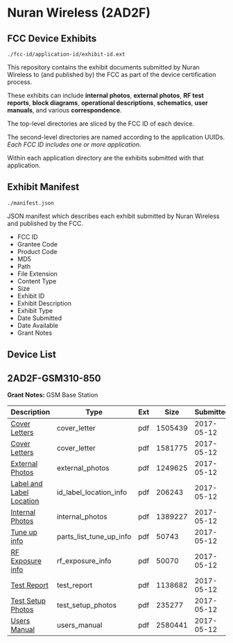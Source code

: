 # Nuran Wireless (2AD2F)
## FCC Device Exhibits

```
./fcc-id/application-id/exhibit-id.ext
```

This repository contains the exhibit documents submitted by Nuran Wireless to (and published by) the FCC as part of the device certification process.

These exhibits can include **internal photos**, **external photos**, **RF test reports**, **block diagrams**, **operational descriptions**, **schematics**, **user manuals**, and various **correspondence**.

The top-level directories are sliced by the FCC ID of each device.

The second-level directories are named according to the application UUIDs. *Each FCC ID includes one or more application.*

Within each application directory are the exhibits submitted with that application. 

## Exhibit Manifest

```
./manifest.json
```

JSON manifest which describes each exhibit submitted by Nuran Wireless and published by the FCC.

- FCC ID
- Grantee Code
- Product Code
- MD5
- Path
- File Extension
- Content Type
- Size
- Exhibit ID
- Exhibit Description
- Exhibit Type
- Date Submitted
- Date Available
- Grant Notes

## Device List
## 2AD2F-GSM310-850
**Grant Notes:** GSM Base Station

| Description | Type | Ext | Size | Submitted | Available |
| ----------- | ---- | --- | ---- | --------- | --------- |
| [Cover Letters](2AD2F-GSM310-850/40f701b08e0699ebb467f80fc4e3cffe/3388519.pdf) | cover_letter | pdf | 1505439 | 2017-05-12 | 2017-05-12 |
| [Cover Letters](2AD2F-GSM310-850/40f701b08e0699ebb467f80fc4e3cffe/3388520.pdf) | cover_letter | pdf | 1581775 | 2017-05-12 | 2017-05-12 |
| [External Photos](2AD2F-GSM310-850/40f701b08e0699ebb467f80fc4e3cffe/3388521.pdf) | external_photos | pdf | 1249625 | 2017-05-12 | 2017-09-09 |
| [Label and Label Location](2AD2F-GSM310-850/40f701b08e0699ebb467f80fc4e3cffe/3388523.pdf) | id_label_location_info | pdf | 206243 | 2017-05-12 | 2017-05-12 |
| [Internal Photos](2AD2F-GSM310-850/40f701b08e0699ebb467f80fc4e3cffe/3388522.pdf) | internal_photos | pdf | 1389227 | 2017-05-12 | 2017-09-09 |
| [Tune up info](2AD2F-GSM310-850/40f701b08e0699ebb467f80fc4e3cffe/3388529.pdf) | parts_list_tune_up_info | pdf | 50743 | 2017-05-12 | 2017-05-12 |
| [RF Exposure info](2AD2F-GSM310-850/40f701b08e0699ebb467f80fc4e3cffe/3388525.pdf) | rf_exposure_info | pdf | 50070 | 2017-05-12 | 2017-05-12 |
| [Test Report](2AD2F-GSM310-850/40f701b08e0699ebb467f80fc4e3cffe/3388527.pdf) | test_report | pdf | 1138682 | 2017-05-12 | 2017-05-12 |
| [Test Setup Photos](2AD2F-GSM310-850/40f701b08e0699ebb467f80fc4e3cffe/3388528.pdf) | test_setup_photos | pdf | 235277 | 2017-05-12 | 2017-09-09 |
| [Users Manual](2AD2F-GSM310-850/40f701b08e0699ebb467f80fc4e3cffe/3388530.pdf) | users_manual | pdf | 2580441 | 2017-05-12 | 2017-09-09 |
